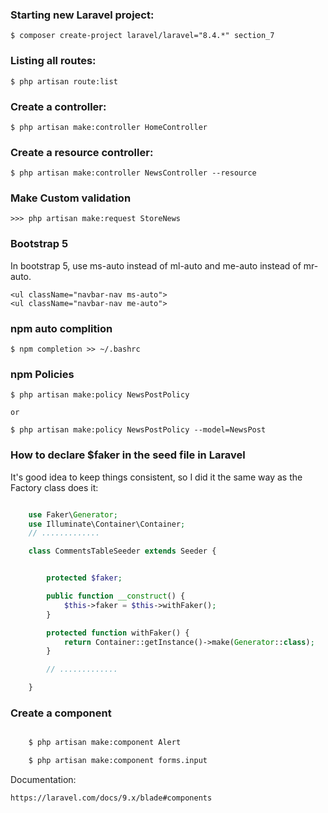 ### Starting new Laravel project:

    $ composer create-project laravel/laravel="8.4.*" section_7




### Listing all routes:

    $ php artisan route:list




### Create a controller:

    $ php artisan make:controller HomeController




### Create a resource controller:

    $ php artisan make:controller NewsController --resource




### Make Custom validation

    >>> php artisan make:request StoreNews


### Bootstrap 5
In bootstrap 5, use ms-auto instead of ml-auto and me-auto instead of mr-auto.

    <ul className="navbar-nav ms-auto">
    <ul className="navbar-nav me-auto">


### npm auto complition

    $ npm completion >> ~/.bashrc


### npm Policies

    $ php artisan make:policy NewsPostPolicy

    or

    $ php artisan make:policy NewsPostPolicy --model=NewsPost


### How to declare $faker in the seed file in Laravel

It's good idea to keep things consistent, 
so I did it the same way as the Factory class does it:

```php CommentsTableSeeder.php

    use Faker\Generator;
    use Illuminate\Container\Container;
    // .............

    class CommentsTableSeeder extends Seeder {


        protected $faker;

        public function __construct() {
            $this->faker = $this->withFaker();
        }

        protected function withFaker() {
            return Container::getInstance()->make(Generator::class);
        }

        // .............

    }
```

### Create a component 

```bash

    $ php artisan make:component Alert

    $ php artisan make:component forms.input
```
Documentation:

    https://laravel.com/docs/9.x/blade#components

